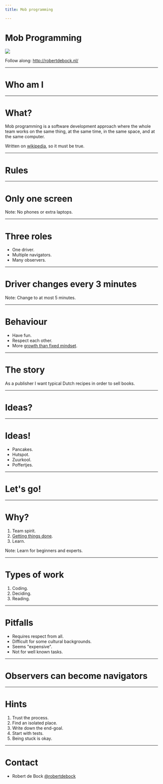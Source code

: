 ```yaml
---
title: Mob programming

---
```


# Mob Programming

<img src="https://api.qrserver.com/v1/create-qr-code/?size=350x350&data=http://robertdebock.nl/presentations/mob-programming/"/>

Follow along: http://robertdebock.nl/

---

# Who am I

---

# What?

Mob programming is a software development approach where the whole team works on the same thing, at the same time, in the same space, and at the same computer.

Written on [wikipedia](https://en.wikipedia.org/wiki/Mob_programming), so it must be true.

---

# Rules

----

# Only one screen

Note: No phones or extra laptops.

----

# Three roles

- One driver.
- Multiple navigators.
- Many observers.

----

# Driver changes every 3 minutes

Note: Change to at most 5 minutes.

----

# Behaviour

- Have fun.
- Respect each other.
- More [growth than fixed mindset](https://www.mindsetworks.com/science/).

---

# The story

As a publisher I want typical Dutch recipes in order to sell books.

----

# Ideas?

----

# Ideas!

- Pancakes.
- Hutspot.
- Zuurkool.
- Poffertjes.

---

# Let's go!

---


# Why?

1. Team spirit.
2. [Getting things done](https://en.wikipedia.org/wiki/Getting_Things_Done).
3. Learn.

Note: Learn for beginners and experts.

---

# Types of work

1. Coding.
2. Deciding.
3. Reading.

----

# Pitfalls

- Requires respect from all.
- Difficult for some cultural backgrounds.
- Seems "expensive".
- Not for well known tasks.

----

# Observers can become navigators

---

# Hints

1. Trust the process.
2. Find an isolated place.
3. Write down the end-goal.
4. Start with tests.
5. Being stuck is okay.

---

# Contact

- Robert de Bock [@robertdebock](https://github.com/robertdebock)
